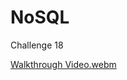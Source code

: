 # NoSQL
Challenge 18

[Walkthrough Video.webm](https://user-images.githubusercontent.com/112986806/227113418-a1066dd8-5376-4009-9fb4-8a0ab93bc6cf.webm)
